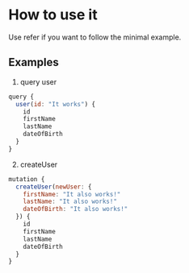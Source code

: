 # How to use it

Use refer if you want to follow the minimal example.

## Examples

1. query user

```javascript
query {
  user(id: "It works") {
    id
    firstName
    lastName
    dateOfBirth
  }
}
```

2. createUser

```javascript
mutation {
  createUser(newUser: {
    firstName: "It also works!"
    lastName: "It also works!"
    dateOfBirth: "It also works!"
  }) {
    id
    firstName
    lastName
    dateOfBirth
  }
}
```
